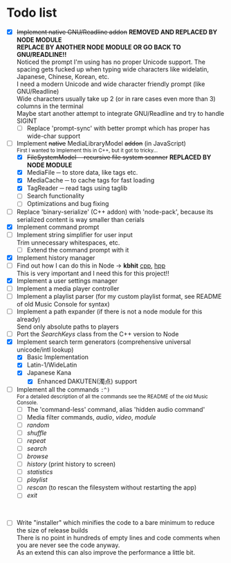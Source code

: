 # Todo list

 - [x] ~~Implement native GNU/Readline addon~~ **REMOVED AND REPLACED BY NODE MODULE** </br>
       **REPLACE BY ANOTHER NODE MODULE OR GO BACK TO GNU/READLINE!!** </br>
       Noticed the prompt I'm using has no proper Unicode support. The spacing gets fucked up when typing wide characters like widelatin, Japanese, Chinese, Korean, etc. </br>
       I need a modern Unicode and wide character friendly prompt (like GNU/Readline) </br>
       Wide characters usually take up 2 (or in rare cases even more than 3) columns in the terminal </br>
       Maybe start another attempt to integrate GNU/Readline and try to handle SIGINT
      - [ ] Replace 'prompt-sync' with better prompt which has proper has wide-char support
 - [ ] Implement ~~native~~ MediaLibraryModel ~~addon~~ (in JavaScript) </br>
       <sub>First I wanted to Implement this in C++, but it got to tricky...</sub>
      - [x] ~~FileSystemModel ─ recursive file system scanner~~ **REPLACED BY NODE MODULE**
      - [x] MediaFile ─ to store data, like tags etc.
      - [x] MediaCache ─ to cache tags for fast loading
      - [x] TagReader ─ read tags using taglib
      - [ ] Search functionality
      - [ ] Optimizations and bug fixing
 - [ ] Replace 'binary-serialize' (C++ addon) with 'node-pack', because its serialized content is way smaller than cerials
 - [x] Implement command prompt
 - [ ] Implement string simplifier for user input </br>
       Trim unnecessary whitespaces, etc.
      - [ ] Extend the command prompt with it
 - [x] Implement history manager
 - [ ] Find out how I can do this in Node -> **kbhit** [cpp](https://github.com/GhettoGirl/MusicConsole/blob/master/Sys/kbhit.cpp), [hpp](https://github.com/GhettoGirl/MusicConsole/blob/master/Sys/kbhit.hpp) </br>
       This is very important and I need this for this project!!
 - [x] Implement a user settings manager
 - [ ] Implement a media player controller
 - [ ] Implement a playlist parser (for my custom playlist format, see README of old Music Console for syntax)
 - [ ] Implement a path expander (if there is not a node module for this already) </br>
       Send only absolute paths to players
 - [ ] Port the *SearchKeys* class from the C++ version to Node
 - [x] Implement search term generators (comprehensive universal unicode/intl lookup)
      - [x] Basic Implementation
      - [x] Latin-1/WideLatin
      - [x] Japanese Kana
           - [x] Enhanced DAKUTEN(濁点) support
 - [ ] Implement all the commands `:^)` </br>
       <sub>For a detailed description of all the commands see the README of the old Music Console.</sub>
      - [ ] The 'command-less' command, alias 'hidden audio command'
      - [ ] Media filter commands, *audio*, *video*, *module*
      - [ ] *random*
      - [ ] *shuffle*
      - [ ] *repeat*
      - [ ] *search*
      - [ ] *browse*
      - [ ] *history* (print history to screen)
      - [ ] *statistics*
      - [ ] *playlist*
      - [ ] *rescan* (to rescan the filesystem without restarting the app)
      - [ ] *exit*

</br>

 - [ ] Write "installer" which minifies the code to a bare minimum to reduce the size of release builds </br>
       There is no point in hundreds of empty lines and code comments when you are never see the code anyway. </br>
       As an extend this can also improve the performance a little bit.


